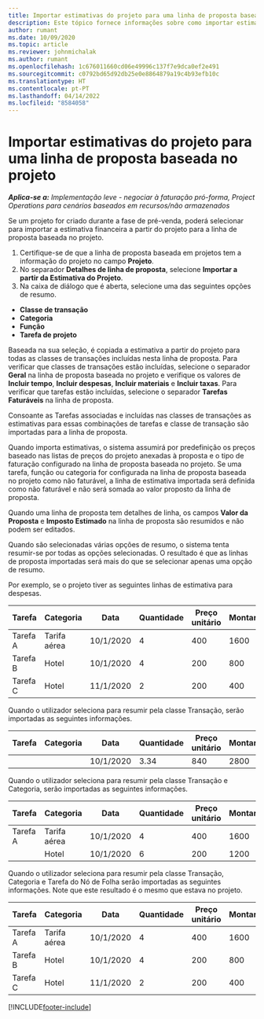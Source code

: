 ```yaml
---
title: Importar estimativas do projeto para uma linha de proposta baseada no projeto – lite
description: Este tópico fornece informações sobre como importar estimativas de um projeto para uma linha de proposta.
author: rumant
ms.date: 10/09/2020
ms.topic: article
ms.reviewer: johnmichalak
ms.author: rumant
ms.openlocfilehash: 1c676011660cd06e49996c137f7e9dca0ef2e491
ms.sourcegitcommit: c0792bd65d92db25e0e8864879a19c4b93efb10c
ms.translationtype: HT
ms.contentlocale: pt-PT
ms.lasthandoff: 04/14/2022
ms.locfileid: "8584058"
---
```

# <a name="import-estimates-for-a-project-to-a-project-based-quote-line"></a>Importar estimativas do projeto para uma linha de proposta baseada no projeto 

_**Aplica-se a:** Implementação leve - negociar à faturação pró-forma, Project Operations para cenários baseados em recursos/não armazenados_

Se um projeto for criado durante a fase de pré-venda, poderá selecionar para importar a estimativa financeira a partir do projeto para a linha de proposta baseada no projeto.

1. Certifique-se de que a linha de proposta baseada em projetos tem a informação do projeto no campo **Projeto**.
2. No separador **Detalhes de linha de proposta**, selecione **Importar a partir da Estimativa do Projeto**.
3. Na caixa de diálogo que é aberta, selecione uma das seguintes opções de resumo.

  - **Classe de transação**
  - **Categoria**
  - **Função** 
  - **Tarefa de projeto**

Baseada na sua seleção, é copiada a estimativa a partir do projeto para todas as classes de transações incluídas nesta linha de proposta. Para verificar que classes de transações estão incluídas, selecione o separador **Geral** na linha de proposta baseada no projeto e verifique os valores de **Incluir tempo**, **Incluir despesas**, **Incluir materiais** e **Incluir taxas**.  Para verificar que tarefas estão incluídas, selecione o separador **Tarefas Faturáveis** na linha de proposta.

Consoante as Tarefas associadas e incluídas nas classes de transações as estimativas para essas combinações de tarefas e classe de transação são importadas para a linha de proposta.

Quando importa estimativas, o sistema assumirá por predefinição os preços baseado nas listas de preços do projeto anexadas à proposta e o tipo de faturação configurado na linha de proposta baseada no projeto. Se uma tarefa, função ou categoria for configurada na linha de proposta baseada no projeto como não faturável, a linha de estimativa importada será definida como não faturável e não será somada ao valor proposto da linha de proposta.

Quando uma linha de proposta tem detalhes de linha, os campos **Valor da Proposta** e **Imposto Estimado** na linha de proposta são resumidos e não podem ser editados.

Quando são selecionadas várias opções de resumo, o sistema tenta resumir-se por todas as opções selecionadas. O resultado é que as linhas de proposta importadas será mais do que se selecionar apenas uma opção de resumo.

Por exemplo, se o projeto tiver as seguintes linhas de estimativa para despesas.

| Tarefa | Categoria | Data | Quantidade | Preço unitário | Montante |
| --- | --- | --- | --- | --- | --- |
| Tarefa A | Tarifa aérea | 10/1/2020 | 4 | 400 | 1600 |
| Tarefa B | Hotel | 10/1/2020 | 4 | 200 | 800 |
| Tarefa C | Hotel | 11/1/2020 | 2 | 200 | 400 |

Quando o utilizador seleciona para resumir pela classe Transação, serão importadas as seguintes informações.

| Tarefa | Categoria | Data | Quantidade | Preço unitário | Montante |
| --- | --- | --- | --- | --- | --- |
|||10/1/2020 | 3.34 | 840 | 2800 |

Quando o utilizador seleciona para resumir pela classe Transação e Categoria, serão importadas as seguintes informações.

| Tarefa | Categoria | Data | Quantidade | Preço unitário | Montante |
| --- | --- | --- | --- | --- | --- |
| Tarefa A | Tarifa aérea | 10/1/2020 | 4 | 400 | 1600 |
| | Hotel | 10/1/2020 | 6 | 200 | 1200 |

Quando o utilizador seleciona para resumir pela classe Transação, Categoria e Tarefa do Nó de Folha serão importadas as seguintes informações. Note que este resultado é o mesmo que estava no projeto.

| Tarefa | Categoria | Data | Quantidade | Preço unitário | Montante |
| --- | --- | --- | --- | --- | --- |
| Tarefa A | Tarifa aérea | 10/1/2020 | 4 | 400 | 1600 |
| Tarefa B | Hotel | 10/1/2020 | 4 | 200 | 800 |
| Tarefa C | Hotel | 11/1/2020 | 2 | 200 | 400 |


[!INCLUDE[footer-include](../../includes/footer-banner.md)]

